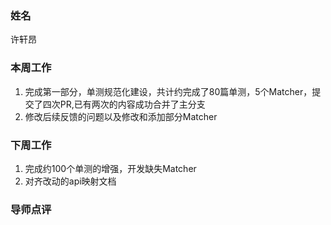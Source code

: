 ### 姓名

许轩昂

### 本周工作

1. 完成第一部分，单测规范化建设，共计约完成了80篇单测，5个Matcher，提交了四次PR,已有两次的内容成功合并了主分支
2. 修改后续反馈的问题以及修改和添加部分Matcher
 
### 下周工作

1. 完成约100个单测的增强，开发缺失Matcher
2. 对齐改动的api映射文档

### 导师点评
